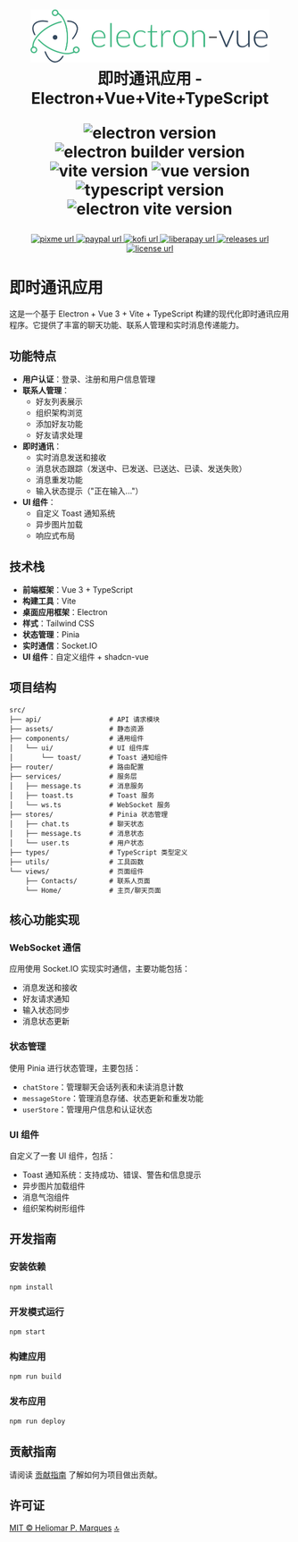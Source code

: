 <div id="top" align="center" style="text-align:center;">
<h1>
  <img src="./public/logo.png" alt="electron-vue" width="428" />
  <br> 即时通讯应用 - Electron+Vue+Vite+TypeScript

  ![electron version](https://img.shields.io/github/package-json/dependency-version/heliomarpm/electron-vuevite-quick-start/dev/electron)
  ![electron builder version](https://img.shields.io/github/package-json/dependency-version/heliomarpm/electron-vuevite-quick-start/dev/electron-builder)
  ![vite version](https://img.shields.io/github/package-json/dependency-version/heliomarpm/electron-vuevite-quick-start/dev/vite)
  ![vue version](https://img.shields.io/github/package-json/dependency-version/heliomarpm/electron-vuevite-quick-start/vue)
  ![typescript version](https://img.shields.io/github/package-json/dependency-version/heliomarpm/electron-vuevite-quick-start/dev/typescript)
  ![electron vite version](https://img.shields.io/github/package-json/dependency-version/heliomarpm/electron-vuevite-quick-start/dev/sass)
</h1>

<p>
  <!-- PixMe -->
  <a href="https://www.pixme.bio/heliomarpm" target="_blank" rel="noopener noreferrer">
    <img alt="pixme url" src="https://img.shields.io/badge/donate%20on-pixme-1C1E26?style=for-the-badge&labelColor=1C1E26&color=28f4f4"/>
  </a>
  <!-- PayPal -->
  <a href="https://bit.ly/paypal-sponsor-heliomarpm" target="_blank" rel="noopener noreferrer">
    <img alt="paypal url" src="https://img.shields.io/badge/paypal-1C1E26?style=for-the-badge&labelColor=1C1E26&color=0475fe"/>
  </a>
  <!-- Ko-fi -->
  <a href="https://ko-fi.com/heliomarpm" target="_blank" rel="noopener noreferrer">
    <img alt="kofi url" src="https://img.shields.io/badge/kofi-1C1E26?style=for-the-badge&labelColor=1C1E26&color=ff5f5f"/>
  </a>
  <!-- LiberaPay -->  
  <a href="https://liberapay.com/heliomarpm" target="_blank" rel="noopener noreferrer">
     <img alt="liberapay url" src="https://img.shields.io/badge/liberapay-1C1E26?style=for-the-badge&labelColor=1C1E26&color=f6c915"/>
  </a>
  <!-- Version -->
  <a href="https://github.com/heliomarpm/electron-vuevite-quick-start/releases" target="_blank" rel="noopener noreferrer">
     <img alt="releases url" src="https://img.shields.io/github/v/release/heliomarpm/electron-vuevite-quick-start?style=for-the-badge&labelColor=1C1E26&color=2ea043"/>
  </a>  
  <!-- License -->
  <a href="https://github.com/heliomarpm/electron-vuevite-quick-start/blob/main/LICENSE" target="_blank" rel="noopener noreferrer">
    <img alt="license url" src="https://img.shields.io/badge/license%20-MIT-1C1E26?style=for-the-badge&labelColor=1C1E26&color=61ffca"/>
  </a>
</p>
</div>

# 即时通讯应用

这是一个基于 Electron + Vue 3 + Vite + TypeScript 构建的现代化即时通讯应用程序。它提供了丰富的聊天功能、联系人管理和实时消息传递能力。

## 功能特点

- **用户认证**：登录、注册和用户信息管理
- **联系人管理**：
  - 好友列表展示
  - 组织架构浏览
  - 添加好友功能
  - 好友请求处理
- **即时通讯**：
  - 实时消息发送和接收
  - 消息状态跟踪（发送中、已发送、已送达、已读、发送失败）
  - 消息重发功能
  - 输入状态提示（"正在输入..."）
- **UI 组件**：
  - 自定义 Toast 通知系统
  - 异步图片加载
  - 响应式布局

## 技术栈

- **前端框架**：Vue 3 + TypeScript
- **构建工具**：Vite
- **桌面应用框架**：Electron
- **样式**：Tailwind CSS
- **状态管理**：Pinia
- **实时通信**：Socket.IO
- **UI 组件**：自定义组件 + shadcn-vue

## 项目结构

```
src/
├── api/                 # API 请求模块
├── assets/              # 静态资源
├── components/          # 通用组件
│   └── ui/              # UI 组件库
│       └── toast/       # Toast 通知组件
├── router/              # 路由配置
├── services/            # 服务层
│   ├── message.ts       # 消息服务
│   ├── toast.ts         # Toast 服务
│   └── ws.ts            # WebSocket 服务
├── stores/              # Pinia 状态管理
│   ├── chat.ts          # 聊天状态
│   ├── message.ts       # 消息状态
│   └── user.ts          # 用户状态
├── types/               # TypeScript 类型定义
├── utils/               # 工具函数
└── views/               # 页面组件
    ├── Contacts/        # 联系人页面
    └── Home/            # 主页/聊天页面
```

## 核心功能实现

### WebSocket 通信

应用使用 Socket.IO 实现实时通信，主要功能包括：

- 消息发送和接收
- 好友请求通知
- 输入状态同步
- 消息状态更新

### 状态管理

使用 Pinia 进行状态管理，主要包括：

- `chatStore`：管理聊天会话列表和未读消息计数
- `messageStore`：管理消息存储、状态更新和重发功能
- `userStore`：管理用户信息和认证状态

### UI 组件

自定义了一套 UI 组件，包括：

- Toast 通知系统：支持成功、错误、警告和信息提示
- 异步图片加载组件
- 消息气泡组件
- 组织架构树形组件

## 开发指南

### 安装依赖

```bash
npm install
```

### 开发模式运行

```bash
npm start
```

### 构建应用

```bash
npm run build
```

### 发布应用

```bash
npm run deploy
```

## 贡献指南

请阅读 [贡献指南](https://github.com/heliomarpm/electron-vuevite-quick-start/blob/master/docs/CONTRIBUTING.md) 了解如何为项目做出贡献。

## 许可证

[MIT © Heliomar P. Marques](https://github.com/heliomarpm/electron-vuevite-quick-start/blob/main/LICENSE) <a href="#top">🔝</a>

